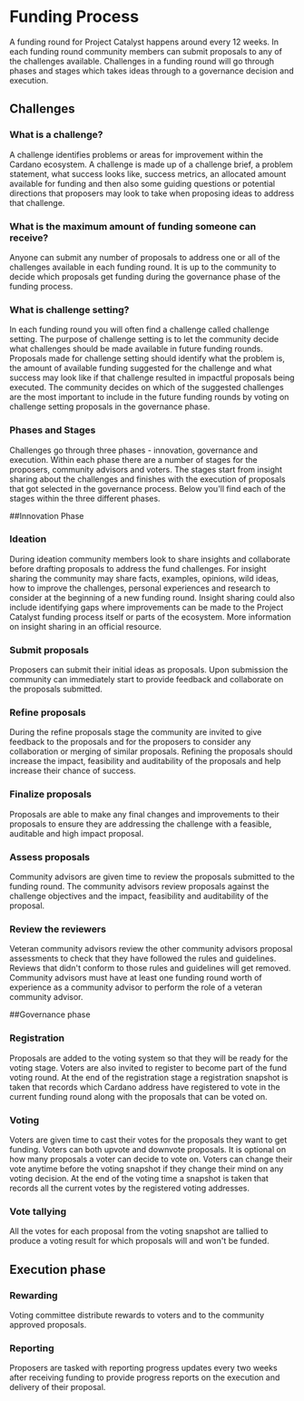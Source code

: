 Funding Process
=================
A funding round for Project Catalyst happens around every 12 weeks. In each funding round community members can submit proposals to any of the challenges available. Challenges in a funding round will go through phases and stages which takes ideas through to a governance decision and execution.

## Challenges
### What is a challenge?

A challenge identifies problems or areas for improvement within the Cardano ecosystem. A challenge is made up of a challenge brief, a problem statement, what success looks like, success metrics, an allocated amount available for funding and then also some guiding questions or potential directions that proposers may look to take when proposing ideas to address that challenge.

### What is the maximum amount of funding someone can receive?

Anyone can submit any number of proposals to address one or all of the challenges available in each funding round. It is up to the community to decide which proposals get funding during the governance phase of the funding process.

### What is challenge setting?

In each funding round you will often find a challenge called challenge setting. The purpose of challenge setting is to let the community decide what challenges should be made available in future funding rounds. Proposals made for challenge setting should identify what the problem is, the amount of available funding suggested for the challenge and what success may look like if that challenge resulted in impactful proposals being executed. The community decides on which of the suggested challenges are the most important to include in the future funding rounds by voting on challenge setting proposals in the governance phase.

### Phases and Stages

Challenges go through three phases - innovation, governance and execution. Within each phase there are a number of stages for the proposers, community advisors and voters. The stages start from insight sharing about the challenges and finishes with the execution of proposals that got selected in the governance process. Below you'll find each of the stages within the three different phases.

##Innovation Phase

### Ideation

During ideation community members look to share insights and collaborate before drafting proposals to address the fund challenges. For insight sharing the community may share facts, examples, opinions, wild ideas, how to improve the challenges, personal experiences and research to consider at the beginning of a new funding round. Insight sharing could also include identifying gaps where improvements can be made to the Project Catalyst funding process itself or parts of the ecosystem. More information on insight sharing in an official resource.

### Submit proposals

Proposers can submit their initial ideas as proposals. Upon submission the community can immediately start to provide feedback and collaborate on the proposals submitted.

### Refine proposals

During the refine proposals stage the community are invited to give feedback to the proposals and for the proposers to consider any collaboration or merging of similar proposals. Refining the proposals should increase the impact, feasibility and auditability of the proposals and help increase their chance of success.

### Finalize proposals

Proposals are able to make any final changes and improvements to their proposals to ensure they are addressing the challenge with a feasible, auditable and high impact proposal.

### Assess proposals

Community advisors are given time to review the proposals submitted to the funding round. The community advisors review proposals against the challenge objectives and the impact, feasibility and auditability of the proposal.

### Review the reviewers

Veteran community advisors review the other community advisors proposal assessments to check that they have followed the rules and guidelines. Reviews that didn't conform to those rules and guidelines will get removed. Community advisors must have at least one funding round worth of experience as a community advisor to perform the role of a veteran community advisor.

##Governance phase

### Registration

Proposals are added to the voting system so that they will be ready for the voting stage. Voters are also invited to register to become part of the fund voting round. At the end of the registration stage a registration snapshot is taken that records which Cardano address have registered to vote in the current funding round along with the proposals that can be voted on.

### Voting

Voters are given time to cast their votes for the proposals they want to get funding. Voters can both upvote and downvote proposals. It is optional on how many proposals a voter can decide to vote on. Voters can change their vote anytime before the voting snapshot if they change their mind on any voting decision. At the end of the voting time a snapshot is taken that records all the current votes by the registered voting addresses.

### Vote tallying

All the votes for each proposal from the voting snapshot are tallied to produce a voting result for which proposals will and won't be funded.

## Execution phase

### Rewarding

Voting committee distribute rewards to voters and to the community approved proposals.

### Reporting

Proposers are tasked with reporting progress updates every two weeks after receiving funding to provide progress reports on the execution and delivery of their proposal.

